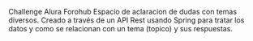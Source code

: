 Challenge Alura Forohub
Espacio de aclaracion de dudas con temas diversos. Creado a través de un API Rest usando Spring para tratar los datos y como se relacionan con un tema (topico) y sus respuestas.

